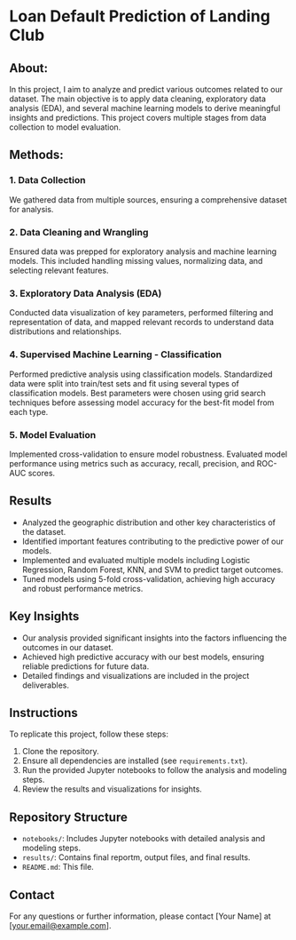 # Loan Default Prediction of Landing Club

## About:
In this project, I aim to analyze and predict various outcomes related to our dataset. The main objective is to apply data cleaning, exploratory data analysis (EDA), and several machine learning models to derive meaningful insights and predictions. This project covers multiple stages from data collection to model evaluation.

## Methods:
### 1. Data Collection
We gathered data from multiple sources, ensuring a comprehensive dataset for analysis.

### 2. Data Cleaning and Wrangling
Ensured data was prepped for exploratory analysis and machine learning models. This included handling missing values, normalizing data, and selecting relevant features.

### 3. Exploratory Data Analysis (EDA)
Conducted data visualization of key parameters, performed filtering and representation of data, and mapped relevant records to understand data distributions and relationships.

### 4. Supervised Machine Learning - Classification
Performed predictive analysis using classification models. Standardized data were split into train/test sets and fit using several types of classification models. Best parameters were chosen using grid search techniques before assessing model accuracy for the best-fit model from each type.

### 5. Model Evaluation
Implemented cross-validation to ensure model robustness. Evaluated model performance using metrics such as accuracy, recall, precision, and ROC-AUC scores.

## Results
- Analyzed the geographic distribution and other key characteristics of the dataset.
- Identified important features contributing to the predictive power of our models.
- Implemented and evaluated multiple models including Logistic Regression, Random Forest, KNN, and SVM to predict target outcomes.
- Tuned models using 5-fold cross-validation, achieving high accuracy and robust performance metrics.

## Key Insights
- Our analysis provided significant insights into the factors influencing the outcomes in our dataset.
- Achieved high predictive accuracy with our best models, ensuring reliable predictions for future data.
- Detailed findings and visualizations are included in the project deliverables.

## Instructions
To replicate this project, follow these steps:
1. Clone the repository.
2. Ensure all dependencies are installed (see `requirements.txt`).
3. Run the provided Jupyter notebooks to follow the analysis and modeling steps.
4. Review the results and visualizations for insights.

## Repository Structure
- `notebooks/`: Includes Jupyter notebooks with detailed analysis and modeling steps.
- `results/`: Contains final reportm, output files, and final results.
- `README.md`: This file.

## Contact
For any questions or further information, please contact [Your Name] at [your.email@example.com].
